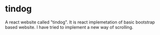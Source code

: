 # tindog
A react website called "tindog". 
It is react implemetation of basic bootstrap based website.
I have tried to implement a new way of scrolling.
